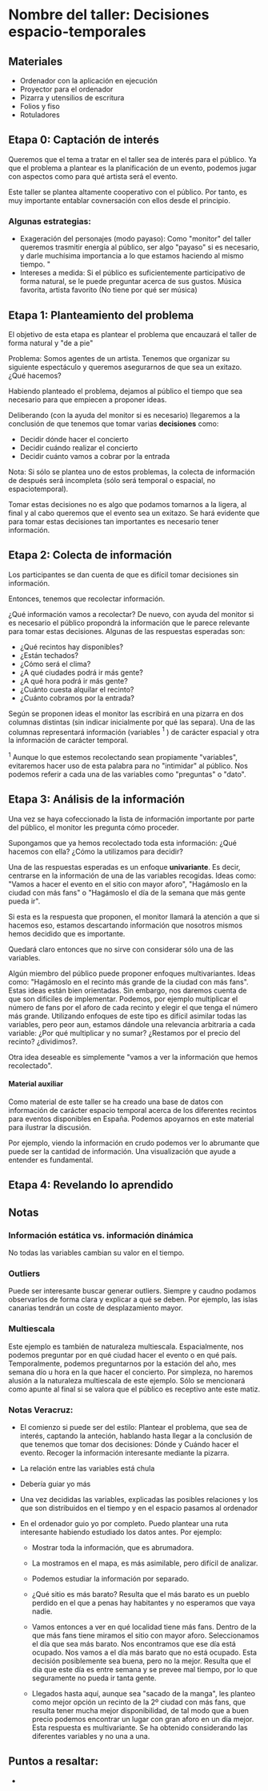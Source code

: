 # Nombre del taller: Decisiones espacio-temporales

## Materiales
- Ordenador con la aplicación en ejecución
- Proyector para el ordenador
- Pizarra y utensilios de escritura
- Folios y fiso
- Rotuladores

## Etapa 0: Captación de interés
Queremos que el tema a tratar en el taller sea de interés para el público. Ya que el problema a plantear es la planificación de un evento, podemos jugar con aspectos como para qué artista será el evento.

Este taller se plantea altamente cooperativo con el público. Por tanto, es muy importante entablar covnersación con ellos desde el principio.

### Algunas estrategias:
- Exageración del personajes (modo payaso): Como "monitor" del taller queremos trasmitir energía al público, ser algo "payaso" si es necesario, y darle muchísima importancia a lo que estamos haciendo al mismo tiempo. "
- Intereses a medida: Si el público es suficientemente participativo de forma natural, se le puede preguntar acerca de sus gustos. Música favorita, artista favorito (No tiene por qué ser música)

## Etapa 1: Planteamiento del problema
El objetivo de esta etapa es plantear el problema que encauzará el taller de forma natural y "de a pie"

Problema: 
Somos agentes de un artista. Tenemos que organizar su siguiente espectáculo y queremos asegurarnos de que sea un exitazo. ¿Qué hacemos?

Habiendo planteado el problema, dejamos al público el tiempo que sea necesario para que empiecen a proponer ideas. 

Deliberando (con la ayuda del monitor si es necesario) llegaremos a la conclusión de que tenemos que tomar varias **decisiones** como:

- Decidir dónde hacer el concierto 
- Decidir cuándo realizar el concierto
- Decidir cuánto vamos a cobrar por la entrada

Nota: Si sólo se plantea uno de estos problemas, la colecta de información de después será incompleta (sólo será temporal o espacial, no espaciotemporal).

Tomar estas decisiones no es algo que podamos tomarnos a la ligera, al final y al cabo queremos que el evento sea un exitazo. Se hará evidente que para tomar estas decisiones tan importantes es necesario tener información.

## Etapa 2: Colecta de información
Los participantes se dan cuenta de que es difícil tomar decisiones sin información.

Entonces, tenemos que recolectar información.

¿Qué información vamos a recolectar? De nuevo, con ayuda del monitor si es necesario el público propondrá la información que le parece relevante para tomar estas decisiones. Algunas de las respuestas esperadas son:

- ¿Qué recintos hay disponibles? 
- ¿Están techados?
- ¿Cómo será el clima?
- ¿A qué ciudades podrá ir más gente?
- ¿A qué hora podrá ir más gente?
- ¿Cuánto cuesta alquilar el recinto?
- ¿Cuánto cobramos por la entrada?

Según se proponen ideas el monitor las escribirá en una pizarra en dos columnas distintas (sin indicar inicialmente por qué las separa). Una de las columnas representará información (variables $^1$ ) de carácter espacial y otra la información de carácter temporal. 

$^1$ Aunque lo que estemos recolectando sean propiamente "variables", evitaremos hacer uso de esta palabra para no "intimidar" al público. Nos podemos referir a cada una de las variables como "preguntas" o "dato".

## Etapa 3: Análisis de la información

Una vez se haya cofeccionado la lista de información importante por parte del público, el monitor les pregunta cómo proceder.

Supongamos que ya hemos recolectado toda esta información: ¿Qué hacemos con ella? ¿Cómo la utilizamos para decidir?

Una de las respuestas esperadas es un enfoque **univariante**. Es decir, centrarse en la información de una de las variables recogidas. Ideas como: "Vamos a hacer el evento en el sitio con mayor aforo", "Hagámoslo en la ciudad con más fans" o "Hagámoslo el día de la semana que más gente pueda ir".

Si esta es la respuesta que proponen, el monitor llamará la atención a que si hacemos eso, estamos descartando información que nosotros mismos hemos decidido que es importante.

Quedará claro entonces que no sirve con considerar sólo una de las variables.

Algún miembro del público puede proponer enfoques multivariantes. Ideas como: "Hagámoslo en el recinto más grande de la ciudad con más fans". Estas ideas están bien orientadas. Sin embargo, nos daremos cuenta de que son difíciles de implementar. Podemos, por ejemplo multiplicar el número de fans por el aforo de cada recinto y elegir el que tenga el número más grande. Utilizando enfoques de este tipo es difícil asimilar todas las variables, pero peor aun, estamos dándole una relevancia arbitraria a cada variable: ¿Por qué multiplicar y no sumar? ¿Restamos por el precio del recinto? ¿dividimos?.

Otra idea deseable es simplemente "vamos a ver la información que hemos recolectado".

#### Material auxiliar
Como material de este taller se ha creado una base de datos con información de carácter espacio temporal acerca de los diferentes recintos para eventos disponibles en España. Podemos apoyarnos en este material para ilustrar la discusión.

Por ejemplo, viendo la información en crudo podemos ver lo abrumante que puede ser la cantidad de información. Una visualización que ayude a entender es fundamental.


## Etapa 4: Revelando lo aprendido


## Notas

### Información estática vs. información dinámica
No todas las variables cambian su valor en el tiempo.

### Outliers
Puede ser interesante buscar generar outliers. Siempre y caudno podamos observarlos de forma clara y explicar a qué se deben. Por ejemplo, las islas canarias tendrán un coste de desplazamiento mayor.

### Multiescala
Este ejemplo es también de naturaleza multiescala. Espacialmente, nos podemos preguntar por en qué ciudad hacer el evento o en qué país. Temporalmente, podemos preguntarnos por la estación del año, mes semana dío u hora en la que hacer el concierto. Por simpleza, no haremos alusión a la naturaleza multiescala de este ejemplo. Sólo se mencionará como apunte al final si se valora que el público es receptivo ante este matiz.



### Notas Veracruz:
- El comienzo si puede ser del estilo: Plantear el problema, que sea de interés, captando la anteción, hablando hasta llegar a la conclusión de que tenemos que tomar dos decisiones: Dónde y Cuándo hacer el evento. Recoger la información interesante mediante la pizarra.

- La relación entre las variables está chula

- Debería guiar yo más

- Una vez decididas las variables, explicadas las posibles relaciones y los que son distribuidos en el tiempo y en el espacio pasamos al ordenador

- En el ordenador guio yo por completo. Puedo plantear una ruta interesante habiendo estudiado los datos antes. Por ejemplo:

    - Mostrar toda la información, que es abrumadora.

    - La mostramos en el mapa, es más asimilable, pero difícil de analizar.

    - Podemos estudiar la información por separado.

    - ¿Qué sitio es más barato? Resulta que el más barato es un pueblo perdido en el que a penas hay habitantes y no esperamos que vaya nadie.

    - Vamos entonces a ver en qué localidad tiene más fans. Dentro de la que más fans tiene miramos el sitio con mayor aforo. Seleccionamos el día que sea más barato. Nos encontramos que ese día está ocupado. Nos vamos a el día más barato que no está ocupado. Esta decisión posiblemente sea buena, pero no la mejor. Resulta que el día que este día es entre semana y se prevee mal tiempo, por lo que seguramente no pueda ir tanta gente.

    - Llegados hasta aquí, aunque sea "sacado de la manga", les planteo como mejor opción un recinto de la 2º ciudad con más fans, que resulta tener mucha mejor disponibilidad, de tal modo que a buen precio podemos encontrar un lugar con gran aforo en un día mejor. Esta respuesta es multivariante. Se ha obtenido considerando las diferentes variables y no una a una.


## Puntos a resaltar:
- 





